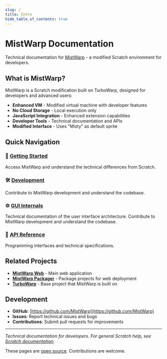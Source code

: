 ```yaml
---
slug: /
title: Intro
hide_table_of_contents: true
---
```


# MistWarp Documentation

Technical documentation for [MistWarp](https://warp.mistium.com/) - a modified Scratch environment for developers.

## What is MistWarp?

MistWarp is a Scratch modification built on TurboWarp, designed for developers and advanced users:

- **Enhanced VM** - Modified virtual machine with developer features
- **No Cloud Storage** - Local execution only
- **JavaScript Integration** - Enhanced extension capabilities
- **Developer Tools** - Technical documentation and APIs
- **Modified Interface** - Uses "Misty" as default sprite

## Quick Navigation

### 🚀 [Getting Started](./getting-started)
Access MistWarp and understand the technical differences from Scratch.

### 🛠️ [Development](./development)
Contribute to MistWarp development and understand the codebase.

### ⚙️ [GUI Internals](./gui-internals)
Technical documentation of the user interface architecture.
Contribute to MistWarp development and understand the codebase.

### 📖 [API Reference](./api-reference)
Programming interfaces and technical specifications.

## Related Projects

- **[MistWarp Web](https://warp.mistium.com/)** - Main web application
- **[MistWarp Packager](https://packager.warp.mistium.com/)** - Package projects for web deployment
- **[TurboWarp](https://turbowarp.org/)** - Base project that MistWarp is built on

## Development

- **GitHub**: [https://github.com/MistWarp](https://github.com/MistWarp)
- **Issues**: Report technical issues and bugs
- **Contributions**: Submit pull requests for improvements
---

*Technical documentation for developers. For general Scratch help, see [Scratch documentation](https://scratch.mit.edu/help/).*

These pages are [open source](https://github.com/TurboWarp/docs). Contributions are welcome.
